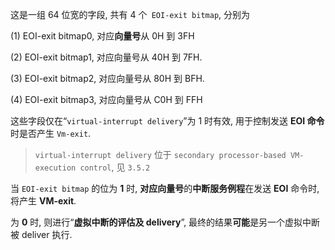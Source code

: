 

这是一组 64 位宽的字段, 共有 4 个` EOI-exit bitmap`, 分别为

(1) EOI-exit bitmap0, 对应**向量号**从 0H 到 3FH

(2) EOI-exit bitmap1, 对应向量号从 40H 到 7FH. 

(3) EOI-exit bitmap2, 对应向量号从 80H 到 BFH. 

(4) EOI-exit bitmap3, 对应向量号从 C0H 到 FFH

这些字段仅在“`virtual-interrupt delivery`”为 1 时有效, 用于控制发送 **EOI 命令**时是否产生 `Vm-exit`. 

> `virtual-interrupt delivery` 位于 `secondary processor-based VM-execution control`, 见 `3.5.2`

当 `EOI-exit bitmap` 的位为 **1** 时, **对应向量号**的**中断服务例程**在发送 **EOI** 命令时, 将产生 **VM-exit**. 

为 **0** 时, 则进行“**虚拟中断的评估及 delivery**”, 最终的结果**可能**是另一个虚拟中断被 deliver 执行. 